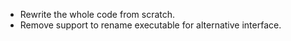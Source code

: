 - Rewrite the whole code from scratch.
- Remove support to rename executable for alternative interface.
